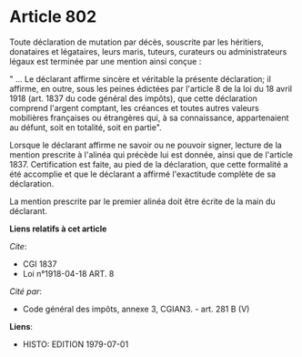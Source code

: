 # Article 802

Toute déclaration de mutation par décès, souscrite par les héritiers, donataires et légataires, leurs maris, tuteurs,
curateurs ou administrateurs légaux est terminée par une mention ainsi conçue :

" ... Le déclarant affirme sincère et véritable la présente déclaration; il affirme, en outre, sous les peines édictées par
l'article 8 de la loi du 18 avril 1918 (art. 1837 du code général des impôts), que cette déclaration comprend l'argent
comptant, les créances et toutes autres valeurs mobilières françaises ou étrangères qui, à sa connaissance, appartenaient au
défunt, soit en totalité, soit en partie".

Lorsque le déclarant affirme ne savoir ou ne pouvoir signer, lecture de la mention prescrite à l'alinéa qui précède lui est
donnée, ainsi que de l'article 1837. Certification est faite, au pied de la déclaration, que cette formalité a été accomplie
et que le déclarant a affirmé l'exactitude complète de sa déclaration.

La mention prescrite par le premier alinéa doit être écrite de la main du déclarant.

**Liens relatifs à cet article**

_Cite_:

  - CGI 1837
  - Loi n°1918-04-18 ART. 8

_Cité par_:

  - Code général des impôts, annexe 3, CGIAN3. - art. 281 B (V)

**Liens**:

  - HISTO: EDITION 1979-07-01
